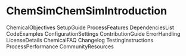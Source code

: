# ChemSimChemSimIntroduction
ChemicalObjectives
SetupGuide
ProcessFeatures
DependenciesList
CodeExamples
ConfigurationSettings
ContributionGuide
ErrorHandling
LicenseDetails
ChemicalFAQ
Changelog
TestingInstructions
ProcessPerformance
CommunityResources
